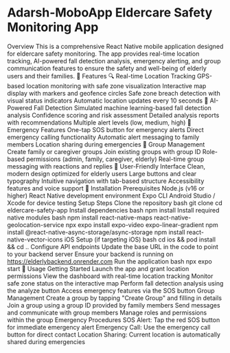 # Adarsh-MoboApp Eldercare Safety Monitoring App

Overview
This is a comprehensive React Native mobile application designed for eldercare safety monitoring. The app provides real-time location tracking, AI-powered fall detection analysis, emergency alerting, and group communication features to ensure the safety and well-being of elderly users and their families.
🌟 Features
🔍 Real-time Location Tracking
GPS-based location monitoring with safe zone visualization
Interactive map display with markers and geofence circles
Safe zone breach detection with visual status indicators
Automatic location updates every 10 seconds
🤖 AI-Powered Fall Detection
Simulated machine learning-based fall detection analysis
Confidence scoring and risk assessment
Detailed analysis reports with recommendations
Multiple alert levels (low, medium, high)
🚨 Emergency Features
One-tap SOS button for emergency alerts
Direct emergency calling functionality
Automatic alert messaging to family members
Location sharing during emergencies
👥 Group Management
Create family or caregiver groups
Join existing groups with group ID
Role-based permissions (admin, family, caregiver, elderly)
Real-time group messaging with reactions and replies
📱 User-Friendly Interface
Clean, modern design optimized for elderly users
Large buttons and clear typography
Intuitive navigation with tab-based structure
Accessibility features and voice support
🚀 Installation
Prerequisites
Node.js (v16 or higher)
React Native development environment
Expo CLI
Android Studio / Xcode for device testing
Setup Steps
Clone the repository
bash
git clone <repository-url>
cd eldercare-safety-app
Install dependencies
bash
npm install
Install required native modules
bash
npm install react-native-maps react-native-geolocation-service
npx expo install expo-video expo-linear-gradient
npm install @react-native-async-storage/async-storage
npm install react-native-vector-icons
iOS Setup (if targeting iOS)
bash
cd ios && pod install && cd ..
Configure API endpoints
Update the base URL in the code to point to your backend server
Ensure your backend is running on https://elderlybackend.onrender.com
Run the application
bash
npx expo start
📖 Usage
Getting Started
Launch the app and grant location permissions
View the dashboard with real-time location tracking
Monitor safe zone status on the interactive map
Perform fall detection analysis using the analyze button
Access emergency features via the SOS button
Group Management
Create a group by tapping "Create Group" and filling in details
Join a group using a group ID provided by family members
Send messages and communicate with group members
Manage roles and permissions within the group
Emergency Procedures
SOS Alert: Tap the red SOS button for immediate emergency alert
Emergency Call: Use the emergency call button for direct contact
Location Sharing: Current location is automatically shared during emergencies